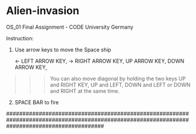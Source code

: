 # Alien-invasion
OS_01 Final Assignment - CODE  University Germany

Instruction:

1) Use arrow keys to move the Space ship 

   <-   LEFT ARROW KEY, 
   ->   RIGHT ARROW KEY, 
        UP ARROW KEY, 
        DOWN ARROW KEY, 
        
>>>You can also move diagonal by holding the two keys UP and RIGHT KEY,  UP and LEFT, DOWN and LEFT or DOWN and RIGHT at the same time.
>>>
2) SPACE BAR to fire


##############################################################################################################################################
